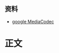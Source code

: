 ## 资料
* [google MediaCodec ](https://developer.android.com/reference/android/media/MediaCodec)
# 正文
